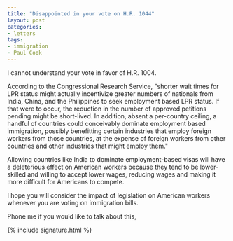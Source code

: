 ```yaml
---
title: "Disappointed in your vote on H.R. 1044"
layout: post
categories:
- letters
tags:
- immigration
- Paul Cook
---
```


I cannot understand your vote in favor of H.R. 1004.

According to the Congressional Research Service, "shorter wait times for LPR status might actually incentivize greater numbers of nationals from India, China, and the Philippines to seek employment based LPR status. If that were to occur, the reduction in the number of approved petitions pending might be short-lived. In addition, absent a per-country ceiling, a handful of countries could conceivably dominate employment based immigration, possibly benefitting certain industries that employ foreign workers from those countries, at the expense of foreign workers from other countries and other industries that might employ them."

Allowing countries like India to dominate employment-based visas will have a deleterious effect on American workers because they tend to be lower-skilled and willing to accept lower wages, reducing wages and making it more difficult for Americans to compete.

I hope you will consider the impact of legislation on American workers whenever you are voting on immigration bills.

Phone me if you would like to talk about this,

{% include signature.html %}
